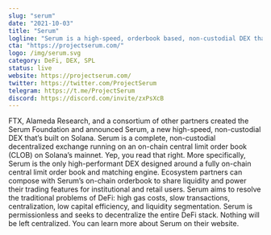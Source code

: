 ```yaml
---
slug: "serum"
date: "2021-10-03"
title: "Serum"
logline: "Serum is a high-speed, orderbook based, non-custodial DEX that’s built on Solana."
cta: "https://projectserum.com/"
logo: /img/serum.svg
category: DeFi, DEX, SPL
status: live
website: https://projectserum.com/
twitter: https://twitter.com/ProjectSerum
telegram: https://t.me/ProjectSerum
discord: https://discord.com/invite/zxPsXcB
---
```


FTX, Alameda Research, and a consortium of other partners created the Serum Foundation and announced Serum, a new high-speed, non-custodial DEX that’s built on Solana. Serum is a complete, non-custodial decentralized exchange running on an on-chain central limit order book (CLOB) on Solana’s mainnet. Yep, you read that right.
More specifically, Serum is the only high-performant DEX designed around a fully on-chain central limit order book and matching engine. Ecosystem partners can compose with Serum’s on-chain orderbook to share liquidity and power their trading features for institutional and retail users.
Serum aims to resolve the traditional problems of DeFi: high gas costs, slow transactions, centralization, low capital efficiency, and liquidity segmentation. Serum is permissionless and seeks to decentralize the entire DeFi stack. Nothing will be left centralized.
You can learn more about Serum on their website.
